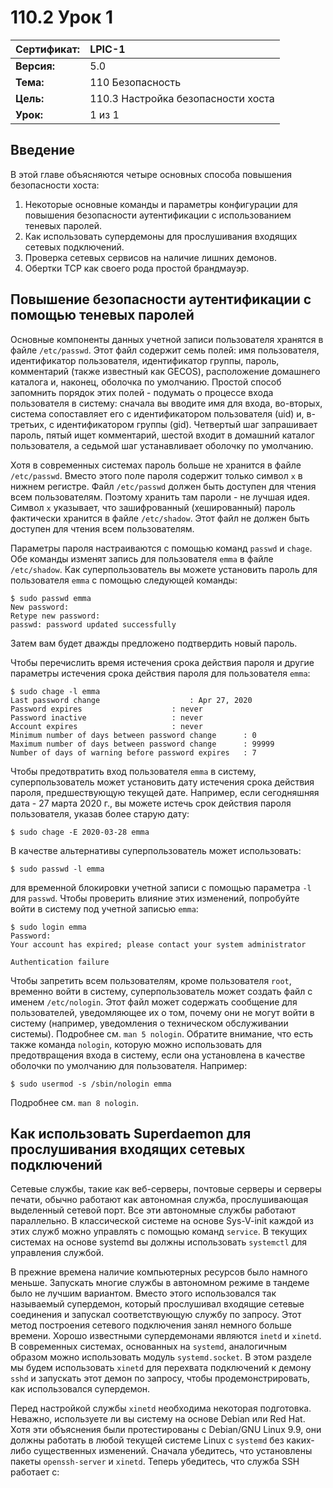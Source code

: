 # 110.2 Урок 1

| **Сертификат:** | LPIC-1                                      |
|:----------------|:--------------------------------------------|
| **Версия:**     | 5.0                                         |
| **Тема:**       | 110 Безопасность                            |                           
| **Цель:**       | 110.3 Настройка безопасности хоста    |
| **Урок:**       | 1 из 1                                      |


## Введение

В этой главе объясняются четыре основных способа повышения безопасности хоста: 
1. Некоторые основные команды и параметры конфигурации для повышения безопасности аутентификации с использованием теневых паролей. 
2. Как использовать супердемоны для прослушивания входящих сетевых подключений. 
3. Проверка сетевых сервисов на наличие лишних демонов. 
4. Обертки TCP как своего рода простой брандмауэр.


## Повышение безопасности аутентификации с помощью теневых паролей

Основные компоненты данных учетной записи пользователя хранятся в файле `/etc/passwd`. Этот файл содержит семь полей: имя пользователя, идентификатор пользователя, идентификатор группы, пароль, комментарий (также известный как GECOS), расположение домашнего каталога и, наконец, оболочка по умолчанию. Простой способ запомнить порядок этих полей - подумать о процессе входа пользователя в систему: сначала вы вводите имя для входа, во-вторых, система сопоставляет его с идентификатором пользователя (uid) и, в-третьих, с идентификатором группы (gid). Четвертый шаг запрашивает пароль, пятый ищет комментарий, шестой входит в домашний каталог пользователя, а седьмой шаг устанавливает оболочку по умолчанию. 

Хотя в современных системах пароль больше не хранится в файле `/etc/passwd`. Вместо этого поле пароля содержит только символ `x` в нижнем регистре. Файл `/etc/passwd` должен быть доступен для чтения всем пользователям. Поэтому хранить там пароли - не лучшая идея. Символ `x` указывает, что зашифрованный (хешированный) пароль фактически хранится в файле `/etc/shadow`. Этот файл не должен быть доступен для чтения всем пользователям. 

Параметры пароля настраиваются с помощью команд `passwd` и `chage`. Обе команды изменят запись для пользователя `emma` в файле `/etc/shadow`. Как суперпользователь вы можете установить пароль для пользователя `emma` с помощью следующей команды:

```console
$ sudo passwd emma
New password:
Retype new password:
passwd: password updated successfully
```

Затем вам будет дважды предложено подтвердить новый пароль. 

Чтобы перечислить время истечения срока действия пароля и другие параметры истечения срока действия пароля для пользователя `emma`:

```console
$ sudo chage -l emma
Last password change					: Apr 27, 2020
Password expires					: never
Password inactive					: never
Account expires						: never
Minimum number of days between password change		: 0
Maximum number of days between password change		: 99999
Number of days of warning before password expires	: 7
```

Чтобы предотвратить вход пользователя `emma` в систему, суперпользователь может установить дату истечения срока действия пароля, предшествующую текущей дате. Например, если сегодняшняя дата - 27 марта 2020 г., вы можете истечь срок действия пароля пользователя, указав более старую дату:

```console
$ sudo chage -E 2020-03-28 emma
```

В качестве альтернативы суперпользователь может использовать:

```console
$ sudo passwd -l emma
```

для временной блокировки учетной записи с помощью параметра `-l` для `passwd`. Чтобы проверить влияние этих изменений, попробуйте войти в систему под учетной записью `emma`:

```console
$ sudo login emma
Password:
Your account has expired; please contact your system administrator

Authentication failure
```

Чтобы запретить всем пользователям, кроме пользователя `root`, временно войти в систему, суперпользователь может создать файл с именем `/etc/nologin`. Этот файл может содержать сообщение для пользователей, уведомляющее их о том, почему они не могут войти в систему (например, уведомления о техническом обслуживании системы). Подробнее см. `man 5 nologin`. Обратите внимание, что есть также команда `nologin`, которую можно использовать для предотвращения входа в систему, если она установлена в качестве оболочки по умолчанию для пользователя. Например:

```console
$ sudo usermod -s /sbin/nologin emma
```

Подробнее см. `man 8 nologin`.


## Как использовать Superdaemon для прослушивания входящих сетевых подключений

Сетевые службы, такие как веб-серверы, почтовые серверы и серверы печати, обычно работают как автономная служба, прослушивающая выделенный сетевой порт. Все эти автономные службы работают параллельно. В классической системе на основе Sys-V-init каждой из этих служб можно управлять с помощью команд `service`. В текущих системах на основе systemd вы должны использовать `systemctl` для управления службой. 

В прежние времена наличие компьютерных ресурсов было намного меньше. Запускать многие службы в автономном режиме в тандеме было не лучшим вариантом. Вместо этого использовался так называемый супердемон, который прослушивал входящие сетевые соединения и запускал соответствующую службу по запросу. Этот метод построения сетевого подключения занял немного больше времени. Хорошо известными супердемонами являются `inetd` и `xinetd`. В современных системах, основанных на `systemd`, аналогичным образом можно использовать модуль `systemd.socket`. В этом разделе мы будем использовать `xinetd` для перехвата подключений к демону `sshd` и запускать этот демон по запросу, чтобы продемонстрировать, как использовался супердемон. 

Перед настройкой службы `xinetd` необходима некоторая подготовка. Неважно, используете ли вы систему на основе Debian или Red Hat. Хотя эти объяснения были протестированы с Debian/GNU Linux 9.9, они должны работать в любой текущей системе Linux с `systemd` без каких-либо существенных изменений. Сначала убедитесь, что установлены пакеты `openssh-server` и `xinetd`. Теперь убедитесь, что служба SSH работает с:


